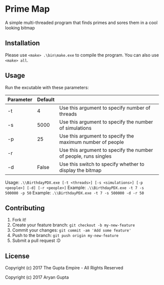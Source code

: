 # Prime Map

A simple multi-threaded program that finds primes and sores them in a cool looking bitmap

## Installation

Please use `<make> .\bin\make.exe` to compile the program. You can also use `<make> all`.

## Usage

Run the excutable with these parameters:

| Parameter | Default |                                                                 |
|-----------|---------|-----------------------------------------------------------------|
| -t        | 4       | Use this argument to specify number of threads                  |
| -s        | 5000    | Use this argument to specify the number of simulations          |
| -p        | 25      | Use this argument to specify the maximum number of people       |
| -r        |         | Use this argument to specify the number of people, runs singles |
| -d        | False   | Use this switch to specify whether to display the bitmap        |

Usage:   `.\\BirthdayPDX.exe [-t <threads>] [-s <simulations>] [-p <people>] [-d] [-r <people>]`
Example: `.\\BirthdayPDX.exe -t 7 -s 500000 -p 50`
Example: `.\\BirthdayPDX.exe -t 7 -s 500000 -d -r 50`
  
## Contributing

1. Fork it!
2. Create your feature branch: `git checkout -b my-new-feature`
3. Commit your changes: `git commit -am 'Add some feature'`
4. Push to the branch: `git push origin my-new-feature`
5. Submit a pull request :D

## License

Copyright (c) 2017 The Gupta Empire - All Rights Reserved

Copyright (c) 2017 Aryan Gupta
